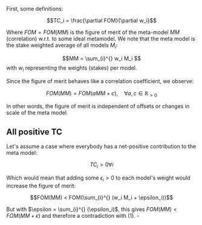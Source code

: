 First, some definitions:

$$TC_i = \frac{\partial FOM}{\partial w_i}$$

Where $FOM = FOM(MM)$ is the figure of merit of the meta-model $MM$ (correlation) w.r.t. to some ideal metamodel. We note that the meta model is the stake weighted average of all models $M_i$:

$$MM = \sum_{i}^{} w_i M_i $$
with $w_i$ representing the weights (stakes) per model.

Since the figure of merit behaves like a correlation coefficient, we observe:

$$ FOM(MM) = FOM(a MM + c) ,\quad \forall a,c \in \mathbb R_{> 0} \tag{1}$$

In other words, the figure of merit is independent of offsets or changes in scale of the meta model.

All positive TC
----------------

Let's assume a case where everybody has a net-positive contribution to the meta model:

$$TC_i > 0 \forall i$$

Which would mean that adding some $\epsilon_i>0$ to each model's weight would increase the figure of merit:

$$FOM(MM) < FOM(\sum_{i}^{} (w_i M_i + \epsilon_i))$$

But with $\epsilon = \sum_{i}^{} (\epsilon_i)$, this gives $FOM(MM) < FOM(MM + \epsilon)$ and therefore a contradiction with (1). $\square$
